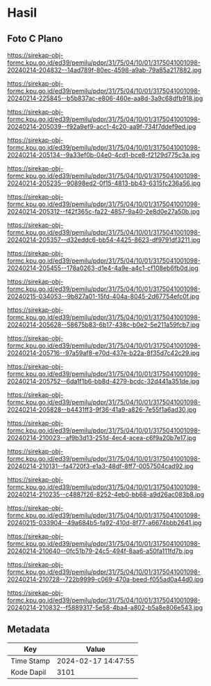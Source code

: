 # Hasil

## Foto C Plano

https://sirekap-obj-formc.kpu.go.id/ed39/pemilu/pdpr/31/75/04/10/01/3175041001098-20240214-204832--14ad789f-80ec-4598-a9ab-79a85a217882.jpg

https://sirekap-obj-formc.kpu.go.id/ed39/pemilu/pdpr/31/75/04/10/01/3175041001098-20240214-225845--b5b837ac-e806-460e-aa8d-3a9c68dfb918.jpg

https://sirekap-obj-formc.kpu.go.id/ed39/pemilu/pdpr/31/75/04/10/01/3175041001098-20240214-205039--f92a9ef9-acc1-4c20-aa9f-734f7ddef9ed.jpg

https://sirekap-obj-formc.kpu.go.id/ed39/pemilu/pdpr/31/75/04/10/01/3175041001098-20240214-205134--9a33ef0b-04e0-4cd1-bce8-f2129d775c3a.jpg

https://sirekap-obj-formc.kpu.go.id/ed39/pemilu/pdpr/31/75/04/10/01/3175041001098-20240214-205235--90898ed2-0f15-4813-bb43-6315fc236a56.jpg

https://sirekap-obj-formc.kpu.go.id/ed39/pemilu/pdpr/31/75/04/10/01/3175041001098-20240214-205312--f42f365c-fa22-4857-9a40-2e8d0e27a50b.jpg

https://sirekap-obj-formc.kpu.go.id/ed39/pemilu/pdpr/31/75/04/10/01/3175041001098-20240214-205357--d32eddc6-bb54-4425-8623-df9791df3211.jpg

https://sirekap-obj-formc.kpu.go.id/ed39/pemilu/pdpr/31/75/04/10/01/3175041001098-20240214-205455--178a0263-d1e4-4a9e-a4c1-cf108eb6fb0d.jpg

https://sirekap-obj-formc.kpu.go.id/ed39/pemilu/pdpr/31/75/04/10/01/3175041001098-20240215-034053--9b827a01-15fd-404a-8045-2d67754efc0f.jpg

https://sirekap-obj-formc.kpu.go.id/ed39/pemilu/pdpr/31/75/04/10/01/3175041001098-20240214-205628--58675b83-6b17-438c-b0e2-5e211a59fcb7.jpg

https://sirekap-obj-formc.kpu.go.id/ed39/pemilu/pdpr/31/75/04/10/01/3175041001098-20240214-205716--97a59af8-e70d-437e-b22a-8f35d7c42c29.jpg

https://sirekap-obj-formc.kpu.go.id/ed39/pemilu/pdpr/31/75/04/10/01/3175041001098-20240214-205752--6da1f1b6-bb8d-4279-bcdc-32d441a351de.jpg

https://sirekap-obj-formc.kpu.go.id/ed39/pemilu/pdpr/31/75/04/10/01/3175041001098-20240214-205828--b4431ff3-9f36-41a9-a826-7e55f1a6ad30.jpg

https://sirekap-obj-formc.kpu.go.id/ed39/pemilu/pdpr/31/75/04/10/01/3175041001098-20240214-210023--af9b3d13-251d-4ec4-acea-c6f9a20b7e17.jpg

https://sirekap-obj-formc.kpu.go.id/ed39/pemilu/pdpr/31/75/04/10/01/3175041001098-20240214-210131--fa4720f3-e1a3-48df-8ff7-0057504cad92.jpg

https://sirekap-obj-formc.kpu.go.id/ed39/pemilu/pdpr/31/75/04/10/01/3175041001098-20240214-210235--c4887f26-8252-4eb0-bb68-a9d26ac083b8.jpg

https://sirekap-obj-formc.kpu.go.id/ed39/pemilu/pdpr/31/75/04/10/01/3175041001098-20240215-033904--49a684b5-fa92-410d-8f77-a6674bbb2641.jpg

https://sirekap-obj-formc.kpu.go.id/ed39/pemilu/pdpr/31/75/04/10/01/3175041001098-20240214-210640--0fc51b79-24c5-494f-8aa6-a50fa111fd7b.jpg

https://sirekap-obj-formc.kpu.go.id/ed39/pemilu/pdpr/31/75/04/10/01/3175041001098-20240214-210728--722b9999-c069-470a-beed-f055ad0a44d0.jpg

https://sirekap-obj-formc.kpu.go.id/ed39/pemilu/pdpr/31/75/04/10/01/3175041001098-20240214-210832--f5889317-5e58-4ba4-a802-b5a8e806e543.jpg


## Metadata

| Key        | Value               |
| ---------- | ------------------- |
| Time Stamp | 2024-02-17 14:47:55 |
| Kode Dapil | 3101                |



